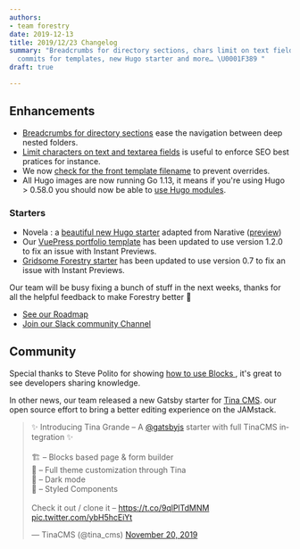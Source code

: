 ```yaml
---
authors:
- team forestry
date: 2019-12-13
title: 2019/12/23 Changelog
summary: "Breadcrumbs for directory sections, chars limit on text fields, less verbose
  commits for templates, new Hugo starter and more… \U0001F389 "
draft: true

---
```

## Enhancements

* [Breadcrumbs for directory sections](https://portal.productboard.com/forestry/1-forestry-io-roadmap/c/83-improve-navigation-within-sections) ease the navigation between deep nested folders.
* [Limit characters on text and textarea fields](https://portal.productboard.com/forestry/1-forestry-io-roadmap/c/81-characters-limit-on-text-and-textarea-fields) is useful to enforce SEO best pratices for instance.
* We now [check for the front template filename](https://portal.productboard.com/forestry/1-forestry-io-roadmap/c/84-prevent-overriding-front-matter-templates) to prevent overrides.
* All Hugo images are now running Go 1.13, it means if you're using Hugo > 0.58.0 you should now be able to [use Hugo modules](https://gohugo.io/hugo-modules/use-modules/).

### Starters

* Novela : a [beautiful new Hugo starter](https://github.com/forestryio/novela-hugo-starter) adapted from Narative ([preview](https://hugo-novela-forestry.netlify.com/))
* Our [VuePress portfolio template](https://github.com/forestryio/portfolio-vuepress) has been updated to use version 1.2.0 to fix an issue with Instant Previews.
* [Gridsome Forestry starter](https://github.com/itsnwa/gridsome-forestry-starter) has been updated to use version 0.7 to fix an issue with Instant Previews.

Our team will be busy fixing a bunch of stuff in the next weeks, thanks for all the helpful feedback to make Forestry better 🙏

* [See our Roadmap](https://portal.productboard.com/forestry)
* [Join our Slack community Channel](https://join.slack.com/t/forestry-community/shared_invite/enQtNDAxMTU5NzcwMzA3LTY1MzM2YTZhN2Q2ZjkyMjk2ZmNhM2Y2ODIwYmU5YWRiNDYwMWRjNzhlOWJiMTg2NDc2ZWNlNjljOTNiNDZiZDk)

## Community

Special thanks to Steve Polito for showing [how to use Blocks ](https://stevepolito.design/blog/forestry-cms-blocks-field-demo/), it's great to see developers sharing knowledge.

In other news, our team released a new Gatsby starter for [Tina CMS](https://tinacms.org). our open source effort to bring a better editing experience on the JAMstack.

<blockquote class="twitter-tweet"><p lang="en" dir="ltr">✨ Introducing Tina Grande – A <a href="https://twitter.com/gatsbyjs?ref_src=twsrc%5Etfw">@gatsbyjs</a> starter with full TinaCMS integration ✨<br><br>🏗️ – Blocks based page & form builder<br>🎨 – Full theme customization through Tina<br>🌙 – Dark mode<br>💅 – Styled Components<br><br>Check it out / clone it – <a href="https://t.co/9qlPlTdMNM">https://t.co/9qlPlTdMNM</a> <a href="https://t.co/ybH5hcEiYt">pic.twitter.com/ybH5hcEiYt</a></p>— TinaCMS (@tina_cms) <a href="https://twitter.com/tina_cms/status/1197224944083460096?ref_src=twsrc%5Etfw">November 20, 2019</a></blockquote> <script async src="https://platform.twitter.com/widgets.js" charset="utf-8"></script>